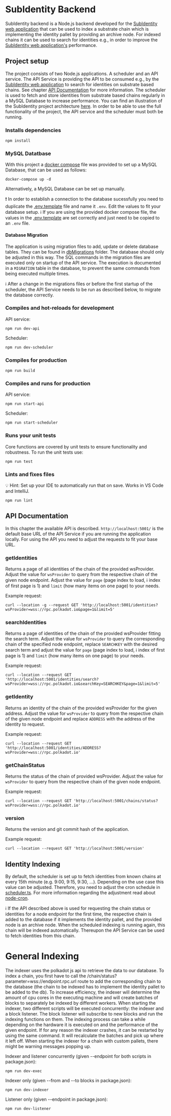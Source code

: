 # SubIdentity Backend
SubIdentity backend is a Node.js backend developed for the [SubIdentity web application](https://github.com/TDSoftware/subidentity-webapp) that can be used to index a substrate chain which is implementing the identity pallet by providing an archive node. For indexed chains it can be used to search for identities e.g., in order to improve the [SubIdentity web application's](https://github.com/TDSoftware/subidentity-webapp) performance.

## Project setup

The project consists of two Node.js applications. A scheduler and an API service. The API Service is providing the API to be consumed e.g., by the [SubIdentity web application](https://github.com/TDSoftware/subidentity-webapp) to search for identities on substrate based chains. See chapter [API Documentation](#apiDocumentation) for more information. The scheduler is used to fetch and store identities from substrate based chains regularly in a MySQL Database to increase performance. You can find an illustration of the SubIdentity project architecture [here](./docs/architecture.svg). In order to be able to use the full functionality of the project, the API service and the scheduler must both be running.

### Installs dependencies
```
npm install
```

### MySQL Datatbase

With this project a [docker compose](./docker-compose.yml) file was provided to set up a MySQL Database, that can be used as follows:

```
docker-compose up -d
```

Alternatively, a MySQL Database can be set up manually.

❗ In order to establish a connection to the database sucessfully you need to duplicate the [.env.template](./.env.template) file and name it `.env`. Edit the values to fit your database setup. ℹ️ If you are using the provided docker compose file, the values in the [.env.template](./.env.template) are set correctly and just need to be copied to an `.env` file.

#### Database Migration

The application is using migration files to add, update or delete database tables. They can be found in [dbMigrations](./src/dbMigrations/) folder. The database should only be adjusted in this way. The SQL commands in the migration files are executed only on startup of the API service. The execution is documented in a `MIGRATION` table in the database, to prevent the same commands from being executed multiple times.

ℹ️ After a change in the migrations files or before the first startup of the scheduler, the API Service needs to be run as described below, to migrate the database correctly.

### Compiles and hot-reloads for development
API service:
```
npm run dev-api
```

Scheduler:
```
npm run dev-scheduler
```

### Compiles for production
```
npm run build
```

### Compiles and runs for production
API service:
```
npm run start-api
```

Scheduler:
```
npm run start-scheduler
```


### Runs your unit tests
Core functions are covered by unit tests to ensure functionality and robustness. To run the unit tests use:

```
npm run test
```

### Lints and fixes files

💡 Hint: Set up your IDE to automatically run that on save. Works in VS Code and IntelliJ.

```
npm run lint
```

## <a id="apiDocumentation"></a> API Documentation

In this chapter the available API is described. `http://localhost:5001/` is the default base URL of the API Service if you are running the application locally. For using the API you need to adjust the requests to fit your base URL.


### getIdentities
Returns a page of all identities of the chain of the provided wsProvider. Adjust the value for `wsProvider` to query from the respective chain of the given node endpoint. Adjust the value for `page` (page index to load, ℹ️ index of first page is 1) and `limit` (how many items on one page) to your needs.

Example request:
```
curl --location -g --request GET 'http://localhost:5001/identities?wsProvider=wss://rpc.polkadot.io&page=1&limit=5'
```

### searchIdentities
Returns a page of identities of the chain of the provided wsProvider fitting the search term. Adjust the value for `wsProvider` to query the corresponding chain of the specified node endpoint, replace `SEARCHKEY` with the desired search term and adjust the value for `page` (page index to load, ℹ️ index of first page is 1) and `limit` (how many items on one page) to your needs.

Example request:
```
curl --location --request GET 'http://localhost:5001/identities/search?wsProvider=wss://rpc.polkadot.io&searchKey=SEARCHKEY&page=1&limit=5'
```

### getIdentity
Returns an identity of the chain of the provided wsProvider for the given address. Adjust the value for `wsProvider` to query from the respective chain of the given node endpoint and replace `ADDRESS` with the address of the identity to request.

Example request:
```
curl --location --request GET 'http://localhost:5001/identities/ADDRESS?wsProvider=wss://rpc.polkadot.io'
```

### getChainStatus
Returns the status of the chain of provided wsProvider. Adjust the value for `wsProvider` to query from the respective chain of the given node endpoint.

Example request:
```
curl --location --request GET 'http://localhost:5001/chains/status?wsProvider=wss://rpc.polkadot.io'
```


### version
Returns the version and git commit hash of the application.

Example request:
```
curl --location --request GET 'http://localhost:5001/version'
```

## Identity Indexing
By default, the scheduler is set up to fetch identities from known chains at every 15th minute (e.g. 9:00, 9:15, 9:30, ...). Depending on the use case this value can be adjusted. Therefore, you need to adjust the cron schedule in [scheduler.ts](./src/scheduler.ts). For more information regarding the adjustment read about [node-cron](https://www.npmjs.com/package/node-cron).

ℹ️ If the API described above is used for requesting the chain status or identities for a node endpoint for the first time, the respective chain is added to the database if it implements the identity pallet, and the provided node is an archive node. When the scheduled indexing is running again, this chain will be indexed automatically. Thereupon the API Service can be used to fetch identities from this chain.

# General Indexing
The indexer uses the polkadot js api to retrieve the data to our database. To index a chain, you first have to call the /chain/status?parameter=wss://endpoint.rpc.url route to add the corresponding chain to the database (the chain to be indexed has to implement the identity pallet to be added to the db). To increase efficiency, the indexer will determine the amount of cpu cores in the executing machine and will create batches of blocks to separately be indexed by different workers. When starting the indexer, two different scripts will be executed concurrently: the indexer and a block listener. The block listener will subscribe to new blocks and run the indexing functions on them. The indexing process can take a while depending on the hardware it is executed on and the performance of the given endpoint. If for any reason the indexer crashes, it can be restarted by using the same command. It will recalculate the batches and pick up where it left off. When starting the indexer for a chain with custom pallets, there might be warning messages popping up.

Indexer and listener concurrently (given --endpoint for both scripts in package.json): 
```
npm run dev-exec 
```

Indexer only (given --from and --to blocks in package.json):
```
npm run dev-indexer 
```

Listener only (given --endpoint in package.json):
```
npm run dev-listener
```

